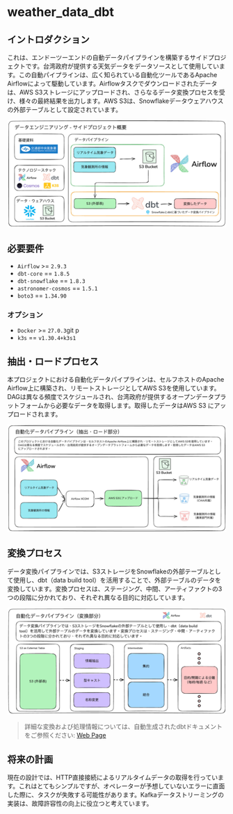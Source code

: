 # weather_data_dbt


## イントロダクション
これは、エンドーツーエンドの自動データパイプラインを構築するサイドプロジェクトです。台湾政府が提供する天気データをデータソースとして使用しています。この自動パイプラインは、広く知られている自動化ツールであるApache Airflowによって駆動しています。Airflowタスクでダウンロードされたデータは、AWS S3ストレージにアップロードされ、さらなるデータ変換プロセスを受け、様々の最終結果を出力します。AWS S3は、Snowflakeデータウェアハウスの外部テーブルとして設定されています。

![Overview](../images/jp/project_overview_jp.jpg)


## 必要要件

* `Airflow` >= `2.9.3`
* `dbt-core` == `1.8.5`
* `dbt-snowflake` == `1.8.3`
* `astronomer-cosmos` == `1.5.1`
* `boto3` == `1.34.90`


### オプション

* `Docker` >= `27.0.3`git p
* `k3s` == `v1.30.4+k3s1`


## 抽出・ロードプロセス

本プロジェクトにおける自動化データパイプラインは、セルフホストのApache Airflow上に構築され、リモートストレージとしてAWS S3を使用しています。DAGは異なる頻度でスケジュールされ、台湾政府が提供するオープンデータプラットフォームから必要なデータを取得します。取得したデータはAWS S3 にアップロードされます。

![Extract-Load](../images/jp/extract_load_jp.jpg)


## 変換プロセス

データ変換パイプラインでは、S3ストレージをSnowflakeの外部テーブルとして使用し、dbt（data build tool）を活用することで、外部テーブルのデータを変換しています。変換プロセスは、ステージング、中間、アーティファクトの3つの段階に分かれており、それぞれ異なる目的に対応しています。

![Transformation](../images/jp/transformation_jp.jpg)


> 詳細な変換および処理情報については、自動生成されたdbtドキュメントをご参照ください: [Web Page](https://davidho27941.github.io/weather_data_dbt/#!/overview)

## 将来の計画

現在の設計では、HTTP直接接続によるリアルタイムデータの取得を行っています。これはとてもシンプルですが、オペレーターが予想していないエラーに直面した際に、タスクが失敗する可能性があります。Kafkaデータストリーミングの実装は、故障許容性の向上に役立つと考えています。